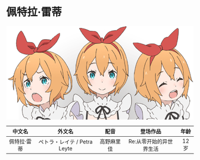 # 佩特拉·雷蒂

![](avatar.png)

中文名|外文名|配音|登场作品|年龄
:-:|:-:|:-:|:-:|:-:
佩特拉·雷蒂|ペトラ・レイテ / Petra Leyte|高野麻里佳|Re:从零开始的异世界生活|12岁